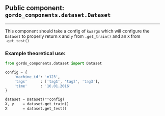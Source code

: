 ## Public component: `gordo_components.dataset.Dataset`

----

This component should take a config of `kwargs` which will configure the `Dataset` to properly return `X` and `y` from `.get_train()` and an `X` from `.get_test()`


### Example theoretical use:

```python
from gordo_components.dataset import Dataset

config = {
    'machine_id': 'm123',
    'tags'      : ['tag1', 'tag2', 'tag3'],
    'time'      : '10.01.2016'
}

dataset = Dataset(**config)
X, y    = dataset.get_train()
X       = dataset.get_test()
```
